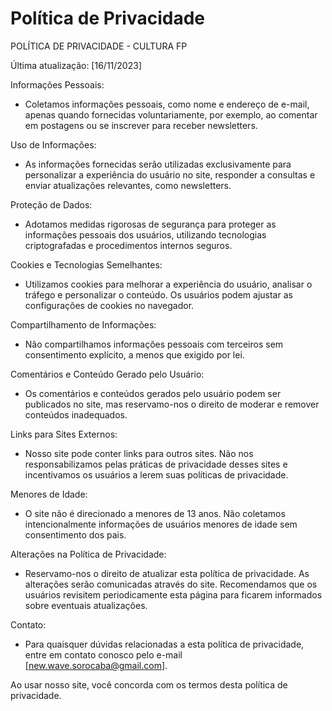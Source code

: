 # Política de Privacidade

POLÍTICA DE PRIVACIDADE - CULTURA FP

Última atualização: [16/11/2023]

Informações Pessoais:
- Coletamos informações pessoais, como nome e endereço de e-mail, apenas quando fornecidas voluntariamente, por exemplo, ao comentar em postagens ou se inscrever para receber newsletters.

 Uso de Informações:
- As informações fornecidas serão utilizadas exclusivamente para personalizar a experiência do usuário no site, responder a consultas e enviar atualizações relevantes, como newsletters.

Proteção de Dados:
- Adotamos medidas rigorosas de segurança para proteger as informações pessoais dos usuários, utilizando tecnologias criptografadas e procedimentos internos seguros.

Cookies e Tecnologias Semelhantes:
- Utilizamos cookies para melhorar a experiência do usuário, analisar o tráfego e personalizar o conteúdo. Os usuários podem ajustar as configurações de cookies no navegador.

Compartilhamento de Informações:
- Não compartilhamos informações pessoais com terceiros sem consentimento explícito, a menos que exigido por lei.

Comentários e Conteúdo Gerado pelo Usuário:
- Os comentários e conteúdos gerados pelo usuário podem ser publicados no site, mas reservamo-nos o direito de moderar e remover conteúdos inadequados.

Links para Sites Externos:
- Nosso site pode conter links para outros sites. Não nos responsabilizamos pelas práticas de privacidade desses sites e incentivamos os usuários a lerem suas políticas de privacidade.

Menores de Idade:
- O site não é direcionado a menores de 13 anos. Não coletamos intencionalmente informações de usuários menores de idade sem consentimento dos pais.

Alterações na Política de Privacidade:
- Reservamo-nos o direito de atualizar esta política de privacidade. As alterações serão comunicadas através do site. Recomendamos que os usuários revisitem periodicamente esta página para ficarem informados sobre eventuais atualizações.

Contato:
- Para quaisquer dúvidas relacionadas a esta política de privacidade, entre em contato conosco pelo e-mail [new.wave.sorocaba@gmail.com].

Ao usar nosso site, você concorda com os termos desta política de privacidade.

